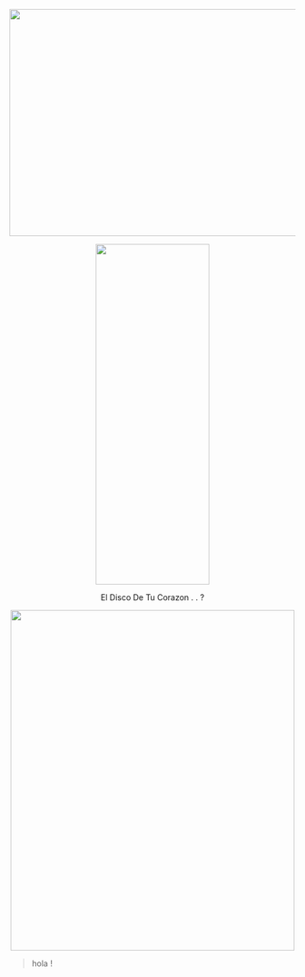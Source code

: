 <p align="center">
<img width="600" height="400" src="https://files.catbox.moe/7wt4oi.png"
  </p>

<p align="center"> 
  <img width="200" height="600" src="https://files.catbox.moe/kwfn3q.png">
</p>

<p align="center">
El Disco De Tu Corazon . . ?
</p>

<p align="center">
 <img width="500" height="600" src="https://files.catbox.moe/a9665m.png">
</p>

> hola !
